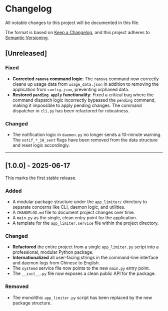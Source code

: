 # Changelog

All notable changes to this project will be documented in this file.

The format is based on [Keep a Changelog](https://keepachangelog.com/en/1.0.0/),
and this project adheres to [Semantic Versioning](https://semver.org/spec/v2.0.0.html).

## [Unreleased]

### Fixed
- **Corrected `remove` command logic**: The `remove` command now correctly cleans up usage data from `usage_data.json` in addition to removing the application from `config.json`, preventing orphaned data.
- **Restored `pending apply` functionality**: Fixed a critical bug where the command dispatch logic incorrectly bypassed the `pending` command, making it impossible to apply pending changes. The command dispatcher in `cli.py` has been refactored for robustness.

### Changed
- The notification logic in `daemon.py` no longer sends a 10-minute warning. The `notif_*_10_sent` flags have been removed from the data structure and reset logic accordingly.

---

## [1.0.0] - 2025-06-17

This marks the first stable release.

### Added
- A modular package structure under the `app_limiter/` directory to separate concerns like CLI, daemon logic, and utilities.
- A `CHANGELOG.md` file to document project changes over time.
- A `main.py` as the single, clean entry point for the application.
- A template for the `app_limiter.service` file within the project directory.

### Changed
- **Refactored** the entire project from a single `app_limiter.py` script into a professional, modular Python package.
- **Internationalized** all user-facing strings in the command-line interface and daemon logs from Chinese to English.
- The `systemd` service file now points to the new `main.py` entry point.
- The `__init__.py` file now exposes a clean public API for the package.

### Removed
- The monolithic `app_limiter.py` script has been replaced by the new package structure.